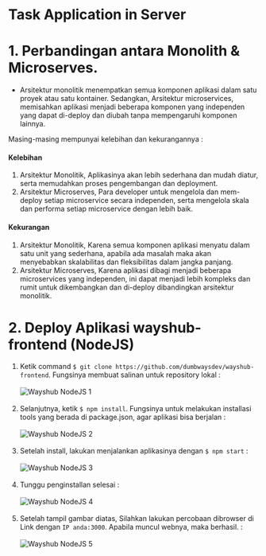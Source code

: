 # Task Application in Server

# 1. Perbandingan antara Monolith & Microserves.

- Arsitektur monolitik menempatkan semua komponen aplikasi dalam satu proyek atau satu kontainer. Sedangkan, Arsitektur microservices, memisahkan aplikasi menjadi beberapa komponen yang independen yang dapat di-deploy dan diubah tanpa mempengaruhi komponen lainnya. 

Masing-masing mempunyai kelebihan dan kekurangannya :
#### Kelebihan
1. Arsitektur Monolitik, Aplikasinya akan lebih sederhana dan mudah diatur, serta memudahkan proses pengembangan dan deployment.
2. Arsitektur Microserves, Para developer untuk mengelola dan mem-deploy setiap microservice secara independen, serta mengelola skala dan performa setiap microservice dengan lebih baik.

#### Kekurangan
1. Arsitektur Monolitik, Karena semua komponen aplikasi menyatu dalam satu unit yang sederhana, apabila ada masalah maka akan menyebabkan skalabilitas dan fleksibilitas dalam jangka panjang.
2. Arsitektur Microserves, Karena aplikasi dibagi menjadi beberapa microservices yang independen, ini dapat menjadi lebih kompleks dan rumit untuk dikembangkan dan di-deploy dibandingkan arsitektur monolitik.

# 2. Deploy Aplikasi wayshub-frontend (NodeJS)

1. Ketik command ``$ git clone https://github.com/dumbwaysdev/wayshub-frontend``. Fungsinya membuat salinan untuk repository lokal :<br/><br/>![Wayshub NodeJS 1](https://github.com/darblietz/devops17-dumbways--M-Yusuf-Haidar-Week-1-Application-in-Server/assets/98991080/54460008-b39c-4404-aa8f-56acd6419b63)<br/><br/>
2. Selanjutnya, ketik ``$ npm install``. Fungsinya untuk melakukan installasi tools yang berada di package.json, agar aplikasi bisa berjalan :<br/><br/>![Wayshub NodeJS 2](https://github.com/darblietz/devops17-dumbways--M-Yusuf-Haidar-Week-1-Application-in-Server/assets/98991080/26f5f3f9-a0be-493b-b7a5-ee8174a1bbd2)<br/><br/>
3. Setelah install, lakukan menjalankan aplikasinya dengan ``$ npm start`` :<br/><br/>![Wayshub NodeJS 3](https://github.com/darblietz/devops17-dumbways--M-Yusuf-Haidar-Week-1-Application-in-Server/assets/98991080/1bcdf447-1571-4810-be23-f02d9594ce63)<br/><br/>
4. Tunggu penginstallan selesai :<br/><br/>![Wayshub NodeJS 4](https://github.com/darblietz/devops17-dumbways--M-Yusuf-Haidar-Week-1-Application-in-Server/assets/98991080/58f7f35e-0c28-4779-b210-79154cffcd9b)<br/><br/>
5. Setelah tampil gambar diatas, Silahkan lakukan percobaan dibrowser di Link dengan ``IP anda:3000``. Apabila muncul webnya, maka berhasil.  :<br/><br/>![Wayshub NodeJS 5](https://github.com/darblietz/devops17-dumbways--M-Yusuf-Haidar-Week-1-Application-in-Server/assets/98991080/da5d2ab8-6549-4789-96a4-f2e3a68590c5)














